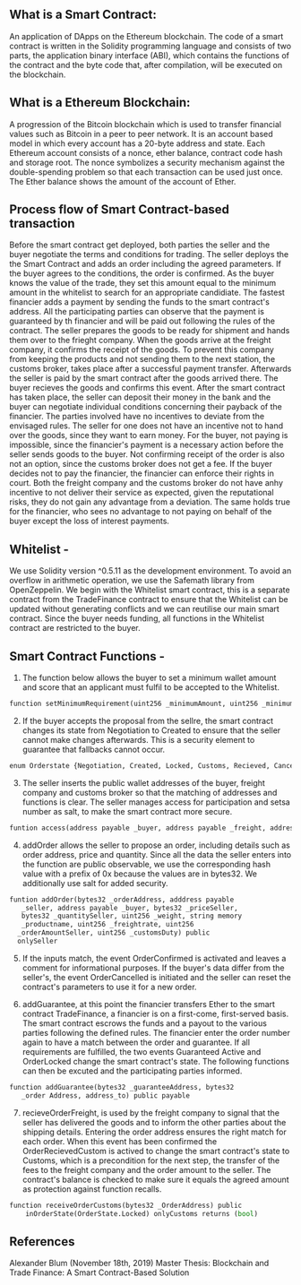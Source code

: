 ## What is a Smart Contract: 

An application of DApps on the Ethereum blockchain. The code of a smart contract is written in the Solidity programming language and consists of two parts, the application binary interface (ABI), which contains the functions of the contract and the byte code that, after compilation, will be executed on the blockchain.

## What is a Ethereum Blockchain:

A progression of the Bitcoin blockchain which is used to transfer financial values such as Bitcoin in a peer to peer network. It is an account based model in which every account has a 20-byte address and state. Each Ethereum account consists of a nonce, ether balance, contract code  hash and storage root. The nonce symbolizes a security mechanism against the double-spending problem so that each transaction can be used just once. The Ether balance shows the amount of the account of Ether.

## Process flow of Smart Contract-based transaction

Before the smart contract get deployed, both parties the seller and the buyer negotiate the terms and conditions for trading. The seller deploys the the Smart Contract and adds an order including the agreed parameters. If the buyer agrees to the conditions, the order is confirmed. As the buyer knows the value of the trade, they set this amount equal to the minimum amount in the whitelist to search for an appropriate candidiate. The fastest financier adds a payment by sending the funds to the smart contract's address. All the participating parties can observe that the payment is guaranteed by th financier and will be paid out following the rules of the contract. The seller prepares the goods to be ready for shipment and hands them over to the frieght company. When the goods arrive at the freight company, it confirms the receipt of the goods. To prevent this company from keeping the products and not sending them to the next station, the customs broker, takes place after a successful payment transfer. Afterwards the seller is paid by the smart contract after the goods arrived there. The buyer recieves the goods and confirms this event. After the smart contract has taken place, the seller can deposit their money in the bank and the buyer can negotiate individual conditions concerning their payback of the financier.
The parties involved have no incentives to deviate from the envisaged rules. The seller for one does not have an incentive not to hand over the goods, since they want to earn money. For the buyer, not paying is impossible, since the financier's payment is a necessary action before the seller sends goods to the buyer. Not confirming receipt of the order is also not an option, since the customs broker does not get a fee. If the buyer decides not to pay the financier, the financier can enforce their rights in court. Both the freight company and the customs broker do not have anhy incentive to not deliver their service as expected, given the reputational risks, they do not gain any advantage from a deviation. The same holds true for the financier, who sees no advantage to not paying on behalf of the buyer except the loss of interest payments. 

## Whitelist - 
We use Solidity version ^0.5.11 as the development environment. To avoid an overflow in arithmetic operation, we use the Safemath library from OpenZeppelin. We begin with the Whitelist smart contract, this is a separate contract from the TradeFinance contract to ensure that the Whitelist can be updated without generating conflicts and we can reutilise our main smart contract. Since the buyer needs funding, all functions in the Whitelist contract are restricted to the buyer. 

## Smart Contract Functions - 

1. The function below allows the buyer to set a minimum wallet amount and score that an applicant must fulfil to be accepted to the Whitelist. 

```python
function setMinimumRequirement(uint256 _minimumAmount, uint256 _minimumScore) public onlyBuyer 
```

2. If the buyer accepts the proposal from the sellre, the smart contract changes its state from Negotiation to Created to ensure that the seller cannot make changes afterwards. This is a security element to guarantee that fallbacks cannot occur.
```python
enum Orderstate {Negotiation, Created, Locked, Customs, Recieved, Cancelled}
```

3. The seller inserts the public wallet addresses of the buyer, freight company and customs broker so that the matching of addresses and functions is clear. The seller manages access for participation and setsa number as salt, to make the smart contract more secure.
```python
funtion access(address payable _buyer, address payable _freight, address payable _customs, bytes32 _order_Address, uint256 _salt)public    onlySeller   ---As type we use address payable becuase this allows the addresses to recieve Ether.
```

4. addOrder allows the seller to propose an order, including details such as order address, price and quantity. Since all the data the seller enters into the function are public observable, we use the corresponding hash value with a prefix of 0x because the values are in bytes32. We additionally use salt for added security. 

```python
funtion addOrder(bytes32 _orderAddress, adddress payable 
   _seller, address payable _buyer, bytes32 _priceSeller,
   bytes32 _quantitySeller, uint256 _weight, string memory
   _productname, uint256 _freightrate, uint256
  _orderAmountSeller, uint256 _customsDuty) public
  onlySeller
  ```

5. If the inputs match, the event OrderConfirmed is activated and leaves a comment for informational purposes. If the buyer's data differ from the seller's, the event OrderCancelled is initiated and the seller can reset the contract's parameters to use it for a new order. 

6. addGuarantee, at this point the financier transfers Ether to the smart contract TradeFinance, a financier is on a first-come, first-served basis. The smart contract escrows the funds and a payout to the various parties following the defined rules. The financier enter the order number again to have a match between the order and guarantee. If all requirements are fulfilled, the two events Guaranteed Active and OrderLocked change the smart contract's state. The following functions can then be excuted and the participating parties informed. 

```python
function addGuarantee(bytes32 _guaranteeAddress, bytes32
   _order Address, address_to) public payable
   ```
   
7. recieveOrderFreight, is used by the freight company to signal that the seller has delivered the goods and to inform the other parties about the shipping details. Entering the order address ensures the right match for each order. When this event has been confirmed the OrderRecievedCustom is actived to change the smart contract's state to Customs, which is a precondition for the next step, the transfer of the fees to the freight company and the order amount to the seller. The contract's balance is checked to make sure it equals the agreed amount as protection against function recalls. 

```python
function receiveOrderCustoms(bytes32 _OrderAddress) public
    inOrderState(OrderState.Locked) onlyCustoms returns (bool)
```

## References

Alexander Blum (November 18th, 2019) Master Thesis: Blockchain and Trade Finance: A Smart Contract-Based Solution
